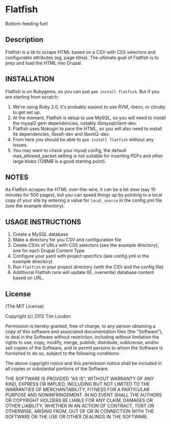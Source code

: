 # Flatfish
Bottom-feeding fun!

## Description
Flatfish is a lib to scrape HTML based on a CSV with CSS selectors and configurable attributes (eg, page titles).
The ultimate goal of Flatfish is to prep and load the HTML into Drupal.

## INSTALLATION
Flatfish is on Rubygems, so you can just `gem install flatfish`. But if you are starting from scratch:

1. We're using Ruby 2.0, it's probably easiest to use RVM, rbenv, or chruby to get set up. 
2. At the moment, Flatfish is setup to use MySQL, so you will need to install the mysql2 gem dependencies, notably libmysqlclient-dev.
3. Flatfish uses Nokogiri to pare the HTML, so you will also need to install its dependencies, libxslt-dev and libxml2-dev.
4. From here you should be able to `gem install flatfish` without any issues.
5. You may want to check your mysql config, the default max\_allowed\_packet setting is not suitable for inserting PDFs and other large blobs (128MB is a good starting point).

## NOTES
As Flatfish scrapes the HTML over-the-wire, it can be a bit slow (say 10 minutes for 500 pages), but you can speed things up by pointing to a local copy of your site by entering a value for `local_source` in the config.yml file (see the example directory).

## USAGE INSTRUCTIONS
1. Create a MySQL database
2. Make a directory for you CSV and configuration file
3. Create CSVs of URLs with CSS selectors (see the example directory), one for each Drupal Content Type
4. Configure your yaml with project specifics (see config.yml in the example directory)
5. Run `flatfish` in your project directory (with the CSV and the config file)
6. Additional Flatfish runs will update (IE, overwrite) database content based on URL.

## License
(The MIT License)

Copyright (c) 2012 Tim Loudon

Permission is hereby granted, free of charge, to any person obtaining a copy of this software and associated documentation files (the "Software"), to deal in the Software without restriction, including without limitation the rights to use, copy, modify, merge, publish, distribute, sublicense, and/or sell copies of the Software, and to permit persons to whom the Software is furnished to do so, subject to the following conditions:

The above copyright notice and this permission notice shall be included in all copies or substantial portions of the Software.

THE SOFTWARE IS PROVIDED "AS IS", WITHOUT WARRANTY OF ANY KIND, EXPRESS OR IMPLIED, INCLUDING BUT NOT LIMITED TO THE WARRANTIES OF MERCHANTABILITY, FITNESS FOR A PARTICULAR PURPOSE AND NONINFRINGEMENT. IN NO EVENT SHALL THE AUTHORS OR COPYRIGHT HOLDERS BE LIABLE FOR ANY CLAIM, DAMAGES OR OTHER LIABILITY, WHETHER IN AN ACTION OF CONTRACT, TORT OR OTHERWISE, ARISING FROM, OUT OF OR IN CONNECTION WITH THE SOFTWARE OR THE USE OR OTHER DEALINGS IN THE SOFTWARE.
